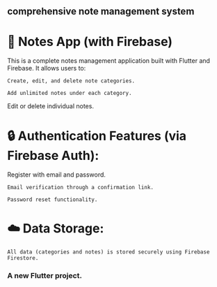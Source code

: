 ## comprehensive note management system



# 📱 Notes App (with Firebase)
This is a complete notes management application built with Flutter and Firebase. It allows users to:

    Create, edit, and delete note categories.

    Add unlimited notes under each category.

Edit or delete individual notes.

# 🔒 Authentication Features (via Firebase Auth):
Register with email and password.

    Email verification through a confirmation link.

    Password reset functionality.

# ☁️ Data Storage:
    All data (categories and notes) is stored securely using Firebase Firestore.

### A new Flutter project.


